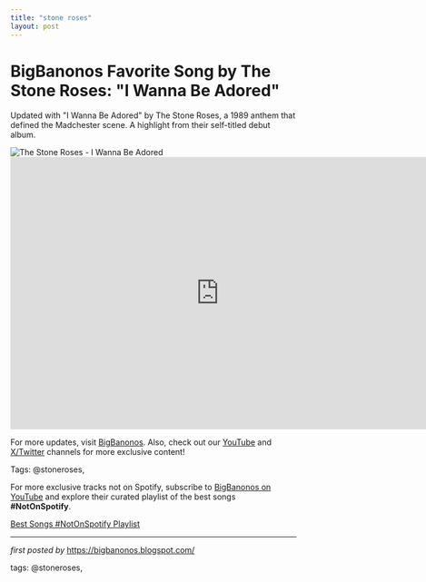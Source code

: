 ```yaml
---
title: "stone roses"
layout: post
---
```

<!-- Title of the Post -->
<h1 >BigBanonos Favorite Song by The Stone Roses: "I Wanna Be Adored"</h1> <!-- Introductory Text -->
<p >Updated with "I Wanna Be Adored" by The Stone Roses, a 1989 anthem that defined the Madchester scene. A highlight from their self-titled debut album.</p> <!-- Featured Image -->
<div > <img src="https://upload.wikimedia.org/wikipedia/en/d/d5/Iwannabeadored.jpg" alt="The Stone Roses - I Wanna Be Adored" />
</div> <!-- YouTube Video Embed -->
<div > <iframe width="733" height="480" src="https://www.youtube.com/embed/4D2qcbu26gs" title="The Stone Roses - I Wanna Be Adored (Official Video)" frameborder="0" allow="accelerometer; autoplay; clipboard-write; encrypted-media; gyroscope; picture-in-picture; web-share" referrerpolicy="strict-origin-when-cross-origin" allowfullscreen></iframe>
</div> <!-- Footer Links -->
<div > <p>For more updates, visit <a href="https://bigbanonos.blogspot.com/" target="_blank">BigBanonos</a>. Also, check out our <a href="https://www.youtube.com/@BigBanonos" target="_blank">YouTube</a> and <a href="https://x.com/bigbanonos" target="_blank">X/Twitter</a> channels for more exclusive content!</p>
</div> <!-- Tags -->
<p >Tags: @stoneroses,</p>


<!--Subscribe and Playlist Links-->
<div>
    <p>For more exclusive tracks not on Spotify, subscribe to <a href="https://www.youtube.com/@BigBanonos" target="_blank">BigBanonos on YouTube</a> and explore their curated playlist of the best songs <strong>#NotOnSpotify</strong>.</p>
    <p><a href="https://www.youtube.com/playlist?list=PLtuNtuTatqI0kFahUCbtbfenC_ET5O_tr" target="_blank">Best Songs #NotOnSpotify Playlist<br /></a></p></div>

<hr />

<p><em>first posted by</em> <a href="https://bigbanonos.blogspot.com/" rel="noopener" target="_new">https://bigbanonos.blogspot.com/</a></p>

<p>tags: @stoneroses,</p>

